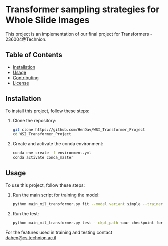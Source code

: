 # Transformer sampling strategies for Whole Slide Images

This project is an implementation of our final project for Transformers - 236004@Technion.

## Table of Contents

- [Installation](#installation)
- [Usage](#usage)
- [Contributing](#contributing)
- [License](#license)

## Installation

To install this project, follow these steps:

1. Clone the repository:
    ```bash
    git clone https://github.com/HenDav/WSI_Transformer_Project
    cd WSI_Transformer_Project
    ```
2. Create and activate the conda environment:
    ```bash
    conda env create -f environment.yml
    conda activate conda_master
    ```

## Usage

To use this project, follow these steps:

1. Run the main script for training the model:
    ```bash
    python main_mil_transformer.py fit --model.variant simple --trainer.logger.init_args.name <wandb run name> --trainer.logger.init_args.project <wandb project name> --data.features_dir <patch features dir> --model.feature_dim <feature dimention> --data.test_features_dir <test patch features dir> --trainer.max_epochs 20 --data.bag_size 100 --patch_sampling <patch sampling stratagy> --model.pos_encode <positional encoding> (if model.pos_encode==multi_grid, you'll also need to include --data.num_grids 25 --model.num_grids_pos_encode 25)
    ```
2. Run the test:
    ```bash
    python main_mil_transformer.py test --ckpt_path <our checkpoint for the model trained> --data.datasets_folds "{TCGA: [6]}" --model.variant simple --trainer.logger.init_args.name <wandb run name> --trainer.logger.init_args.project <wandb project name> --data.features_dir <patch features dir> --model.feature_dim <feature dimention> --data.test_features_dir <test patch features dir> --trainer.max_epochs 20 --data.bag_size 100 --patch_sampling <patch sampling stratagy> --model.pos_encode <positional encoding> (if model.pos_encode==multi_grid, you'll also need to include --data.num_grids 25 --model.num_grids_pos_encode 25)
    ```

For the features used in training and testing contact dahen@cs.technion.ac.il